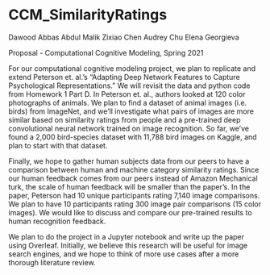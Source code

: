 # CCM_SimilarityRatings

Dawood Abbas Abdul Malik
Zixiao Chen
Audrey Chu
Elena Georgieva 

Proposal - Computational Cognitive Modeling, Spring 2021

For our computational cognitive modeling project, we plan to replicate and extend Peterson et. al.’s “Adapting Deep Network Features to Capture Psychological Representations.” We will revisit the data and python code from Homework 1 Part D. In Peterson et. al., authors looked at 120 color photographs of animals. We plan to find a dataset of animal images (i.e. birds) from ImageNet, and we’ll investigate what pairs of images are more similar based on similarity ratings from people and a pre-trained deep convolutional neural network trained on image recognition. So far, we’ve found a 2,000 bird-species dataset with 11,788 bird images on Kaggle, and plan to start with that dataset. 

Finally, we hope to gather human subjects data from our peers to have a comparison between human and machine category similarity ratings. Since our human feedback comes from our peers instead of Amazon Mechanical turk, the scale of human feedback will be smaller than the paper’s. In the paper, Peterson had 10 unique participants rating 7,140 image comparisons. We plan to have 10 participants rating 300 image pair comparisons (15 color images). We would like to discuss and compare our pre-trained results to human recognition feedback. 

We plan to do the project in a Jupyter notebook and write up the paper using Overleaf. Initially, we believe this research will be useful for image search engines, and we hope to think of more use cases after a more thorough literature review.

